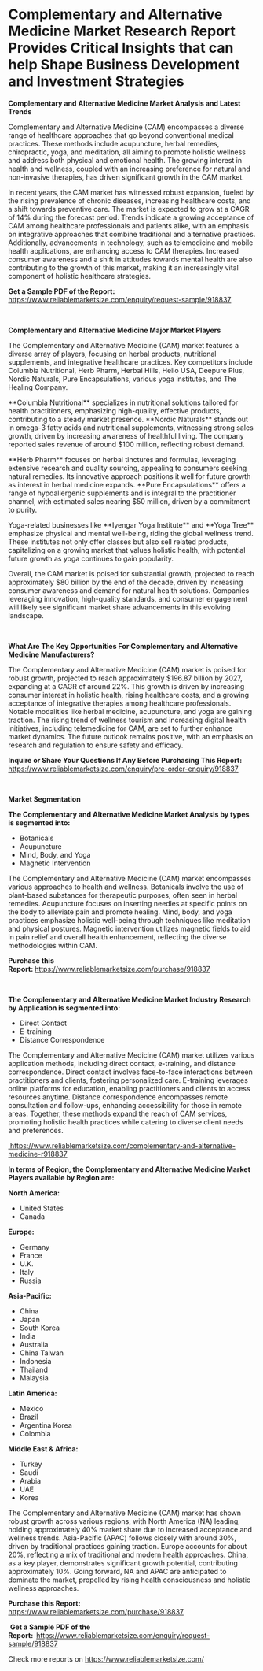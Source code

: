 <p><h1>Complementary and Alternative Medicine Market Research Report Provides Critical Insights that can help Shape Business Development and Investment Strategies</h1></p><p><strong>Complementary and Alternative Medicine Market Analysis and Latest Trends</strong></p>
<p><p>Complementary and Alternative Medicine (CAM) encompasses a diverse range of healthcare approaches that go beyond conventional medical practices. These methods include acupuncture, herbal remedies, chiropractic, yoga, and meditation, all aiming to promote holistic wellness and address both physical and emotional health. The growing interest in health and wellness, coupled with an increasing preference for natural and non-invasive therapies, has driven significant growth in the CAM market.</p><p>In recent years, the CAM market has witnessed robust expansion, fueled by the rising prevalence of chronic diseases, increasing healthcare costs, and a shift towards preventive care. The market is expected to grow at a CAGR of 14% during the forecast period. Trends indicate a growing acceptance of CAM among healthcare professionals and patients alike, with an emphasis on integrative approaches that combine traditional and alternative practices. Additionally, advancements in technology, such as telemedicine and mobile health applications, are enhancing access to CAM therapies. Increased consumer awareness and a shift in attitudes towards mental health are also contributing to the growth of this market, making it an increasingly vital component of holistic healthcare strategies.</p></p>
<p><strong>Get a Sample PDF of the Report:&nbsp;</strong> <a href="https://www.reliablemarketsize.com/enquiry/request-sample/918837?utm_campaign=2445&utm_medium=2&utm_source=Github&utm_content=ia&utm_term=07032025&utm_id=complementary-and-alternative-medicine">https://www.reliablemarketsize.com/enquiry/request-sample/918837</a></p>
<p>&nbsp;</p>
<p><strong>Complementary and Alternative Medicine Major Market Players</strong></p>
<p><p>The Complementary and Alternative Medicine (CAM) market features a diverse array of players, focusing on herbal products, nutritional supplements, and integrative healthcare practices. Key competitors include Columbia Nutritional, Herb Pharm, Herbal Hills, Helio USA, Deepure Plus, Nordic Naturals, Pure Encapsulations, various yoga institutes, and The Healing Company.</p><p>**Columbia Nutritional** specializes in nutritional solutions tailored for health practitioners, emphasizing high-quality, effective products, contributing to a steady market presence. **Nordic Naturals** stands out in omega-3 fatty acids and nutritional supplements, witnessing strong sales growth, driven by increasing awareness of healthful living. The company reported sales revenue of around $100 million, reflecting robust demand.</p><p>**Herb Pharm** focuses on herbal tinctures and formulas, leveraging extensive research and quality sourcing, appealing to consumers seeking natural remedies. Its innovative approach positions it well for future growth as interest in herbal medicine expands. **Pure Encapsulations** offers a range of hypoallergenic supplements and is integral to the practitioner channel, with estimated sales nearing $50 million, driven by a commitment to purity.</p><p>Yoga-related businesses like **Iyengar Yoga Institute** and **Yoga Tree** emphasize physical and mental well-being, riding the global wellness trend. These institutes not only offer classes but also sell related products, capitalizing on a growing market that values holistic health, with potential future growth as yoga continues to gain popularity.</p><p>Overall, the CAM market is poised for substantial growth, projected to reach approximately $80 billion by the end of the decade, driven by increasing consumer awareness and demand for natural health solutions. Companies leveraging innovation, high-quality standards, and consumer engagement will likely see significant market share advancements in this evolving landscape.</p></p>
<p>&nbsp;</p>
<p><strong>What Are The Key Opportunities For Complementary and Alternative Medicine Manufacturers?</strong></p>
<p><p>The Complementary and Alternative Medicine (CAM) market is poised for robust growth, projected to reach approximately $196.87 billion by 2027, expanding at a CAGR of around 22%. This growth is driven by increasing consumer interest in holistic health, rising healthcare costs, and a growing acceptance of integrative therapies among healthcare professionals. Notable modalities like herbal medicine, acupuncture, and yoga are gaining traction. The rising trend of wellness tourism and increasing digital health initiatives, including telemedicine for CAM, are set to further enhance market dynamics. The future outlook remains positive, with an emphasis on research and regulation to ensure safety and efficacy.</p></p>
<p><strong>Inquire or Share Your Questions If Any Before Purchasing This Report:</strong> <a href="https://www.reliablemarketsize.com/enquiry/pre-order-enquiry/918837?utm_campaign=2445&utm_medium=2&utm_source=Github&utm_content=ia&utm_term=07032025&utm_id=complementary-and-alternative-medicine">https://www.reliablemarketsize.com/enquiry/pre-order-enquiry/918837</a></p>
<p>&nbsp;</p>
<p><strong>Market Segmentation</strong></p>
<p><strong>The Complementary and Alternative Medicine Market Analysis by types is segmented into:</strong></p>
<p><ul><li>Botanicals</li><li>Acupuncture</li><li>Mind, Body, and Yoga</li><li>Magnetic Intervention</li></ul></p>
<p><p>The Complementary and Alternative Medicine (CAM) market encompasses various approaches to health and wellness. Botanicals involve the use of plant-based substances for therapeutic purposes, often seen in herbal remedies. Acupuncture focuses on inserting needles at specific points on the body to alleviate pain and promote healing. Mind, body, and yoga practices emphasize holistic well-being through techniques like meditation and physical postures. Magnetic intervention utilizes magnetic fields to aid in pain relief and overall health enhancement, reflecting the diverse methodologies within CAM.</p></p>
<p><strong>Purchase this Report:&nbsp;</strong><a href="https://www.reliablemarketsize.com/purchase/918837?utm_campaign=2445&utm_medium=2&utm_source=Github&utm_content=ia&utm_term=07032025&utm_id=complementary-and-alternative-medicine">https://www.reliablemarketsize.com/purchase/918837</a></p>
<p>&nbsp;</p>
<p><strong>The Complementary and Alternative Medicine Market Industry Research by Application is segmented into:</strong></p>
<p><ul><li>Direct Contact</li><li>E-training</li><li>Distance Correspondence</li></ul></p>
<p><p>The Complementary and Alternative Medicine (CAM) market utilizes various application methods, including direct contact, e-training, and distance correspondence. Direct contact involves face-to-face interactions between practitioners and clients, fostering personalized care. E-training leverages online platforms for education, enabling practitioners and clients to access resources anytime. Distance correspondence encompasses remote consultation and follow-ups, enhancing accessibility for those in remote areas. Together, these methods expand the reach of CAM services, promoting holistic health practices while catering to diverse client needs and preferences.</p></p>
<p><a href="https://www.reliablemarketsize.com/complementary-and-alternative-medicine-r918837?utm_campaign=2445&utm_medium=2&utm_source=Github&utm_content=ia&utm_term=07032025&utm_id=complementary-and-alternative-medicine">&nbsp;https://www.reliablemarketsize.com/complementary-and-alternative-medicine-r918837</a></p>
<p><strong>In terms of Region, the Complementary and Alternative Medicine Market Players available by Region are:</strong></p>
<p>
    <p> <strong> North America: </strong>
        <ul>
            <li>United States</li>
            <li>Canada</li>
        </ul>
        </p> 
    <p> <strong> Europe: </strong>
        <ul>
            <li>Germany</li>
            <li>France</li>
            <li>U.K.</li>
            <li>Italy</li>
            <li>Russia</li>
        </ul>
        </p> 
    <p> <strong> Asia-Pacific: </strong>
        <ul>
            <li>China</li>
            <li>Japan</li>
            <li>South Korea</li>
            <li>India</li>
            <li>Australia</li>
            <li>China Taiwan</li>
            <li>Indonesia</li>
            <li>Thailand</li>
            <li>Malaysia</li>
        </ul>
        </p> 
    <p> <strong> Latin America: </strong>
        <ul>
            <li>Mexico</li>
            <li>Brazil</li>
            <li>Argentina Korea</li>
            <li>Colombia</li>
        </ul>
        </p> 
    <p> <strong> Middle East & Africa: </strong>
        <ul>
            <li>Turkey</li>
            <li>Saudi</li>
            <li>Arabia</li>
            <li>UAE</li>
            <li>Korea</li>
        </ul>
    </p>
    </p>
<p><p>The Complementary and Alternative Medicine (CAM) market has shown robust growth across various regions, with North America (NA) leading, holding approximately 40% market share due to increased acceptance and wellness trends. Asia-Pacific (APAC) follows closely with around 30%, driven by traditional practices gaining traction. Europe accounts for about 20%, reflecting a mix of traditional and modern health approaches. China, as a key player, demonstrates significant growth potential, contributing approximately 10%. Going forward, NA and APAC are anticipated to dominate the market, propelled by rising health consciousness and holistic wellness approaches.</p></p>
<p><strong>Purchase this Report: </strong><a href="https://www.reliablemarketsize.com/purchase/918837?utm_campaign=2445&utm_medium=2&utm_source=Github&utm_content=ia&utm_term=07032025&utm_id=complementary-and-alternative-medicine">https://www.reliablemarketsize.com/purchase/918837</a></p>
<p>&nbsp;<strong>Get a Sample PDF of the Report:&nbsp;&nbsp;</strong><a href="https://www.reliablemarketsize.com/enquiry/request-sample/918837?utm_campaign=2445&utm_medium=2&utm_source=Github&utm_content=ia&utm_term=07032025&utm_id=complementary-and-alternative-medicine">https://www.reliablemarketsize.com/enquiry/request-sample/918837</a></p>
<p><strong></strong></p>
<p>Check more reports on <a href="https://www.reliablemarketsize.com/?utm_campaign=2445&utm_medium=2&utm_source=Github&utm_content=ia&utm_term=07032025&utm_id=complementary-and-alternative-medicine">https://www.reliablemarketsize.com/</a></p>